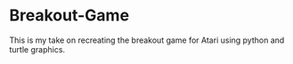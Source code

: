 # Breakout-Game
This is my take on recreating the breakout game for Atari using python and turtle graphics. 
